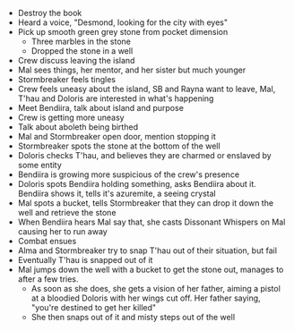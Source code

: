 - Destroy the book
- Heard a voice, "Desmond, looking for the city with eyes"
- Pick up smooth green grey stone from pocket dimension
	- Three marbles in the stone
	- Dropped the stone in a well
- Crew discuss leaving the island
- Mal sees things, her mentor, and her sister but much younger
- Stormbreaker feels tingles
- Crew feels uneasy about the island, SB and Rayna want to leave, Mal, T'hau and Doloris are interested in what's happening
- Meet Bendiira, talk about island and purpose
- Crew is getting more uneasy
- Talk about aboleth being birthed
- Mal and Stormbreaker open door, mention stopping it
- Stormbreaker spots the stone at the bottom of the well
- Doloris checks T'hau, and believes they are charmed or enslaved by some entity
- Bendiira is growing more suspicious of the crew's presence
- Doloris spots Bendiira holding something, asks Bendiira about it. Bendiira shows it, tells it's azuremite, a seeing crystal
- Mal spots a bucket, tells Stormbreaker that they can drop it down the well and retrieve the stone
- When Bendiira hears Mal say that, she casts Dissonant Whispers on Mal causing her to run away
- Combat ensues
- Alma and Stormbreaker try to snap T'hau out of their situation, but fail
- Eventually T'hau is snapped out of it
- Mal jumps down the well with a bucket to get the stone out, manages to after a few tries.
	- As soon as she does, she gets a vision of her father, aiming a pistol at a bloodied Doloris with her wings cut off. Her father saying, "you're destined to get her killed"
	- She then snaps out of it and misty steps out of the well